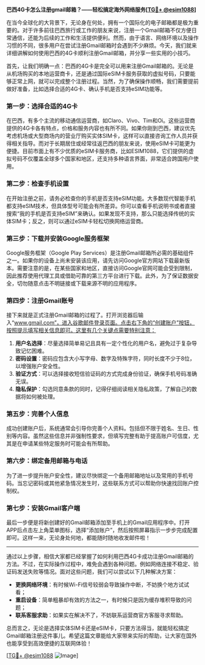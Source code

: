 **巴西4G卡怎么注册gmail邮箱？——轻松搞定海外网络服务[[TG💪+ @esim1088](https://t.me/s/esim1088)]**

在当今全球化的大背景下，无论身在何处，拥有一个国际化的电子邮箱都是极为重要的。对于许多前往巴西旅行或工作的朋友来说，注册一个Gmail邮箱不仅方便日常通信，还能为后续的工作和生活提供便利。然而，由于语言、网络环境以及操作习惯的不同，很多用户在尝试注册Gmail邮箱时会遇到不少麻烦。今天，我们就来详细讲解如何使用巴西的4G卡顺利注册Gmail邮箱，并分享一些实用的小技巧。

首先，让我们明确一点：巴西的4G卡是完全可以用来注册Gmail邮箱的。无论是从机场购买的本地运营商卡，还是通过国际eSIM卡服务获取的虚拟号码，只要能够正常上网，就可以完成整个注册过程。当然，为了确保操作顺畅，我们需要提前做好准备，比如选择合适的4G卡、确认手机是否支持eSIM功能等。

### **第一步：选择合适的4G卡**
在巴西，有多个主流的移动通信运营商，如Claro、Vivo、Tim和Oi。这些运营商提供的4G卡各有特点，价格和服务内容也有所不同。如果你刚到巴西，建议优先考虑机场或大型商场内的营业厅购买实体SIM卡，这样可以直接咨询工作人员并获得相关指导。而对于长期居住或经常往返巴西的朋友来说，使用eSIM卡可能更为便捷。目前市面上有不少优质的eSIM卡服务商，比如ESIM1088，它们提供的虚拟号码不仅覆盖全球多个国家和地区，还支持多种语言界面，非常适合跨国用户使用。

### **第二步：检查手机设置**
在开始注册之前，请务必检查你的手机是否支持eSIM功能。大多数现代智能手机都支持eSIM技术，但具体型号可能会有所差异。你可以查看手机说明书或者直接搜索“我的手机是否支持eSIM”来确认。如果发现不支持，那么只能选择传统的实体SIM卡；反之，则可以通过eSIM卡轻松切换网络运营商。

### **第三步：下载并安装Google服务框架**
Google服务框架（Google Play Services）是注册Gmail邮箱所必需的基础组件之一。如果你的设备上尚未安装该应用，请先访问Google官方网站下载最新版本。需要注意的是，在某些国家和地区，直接访问Google官网可能会受到限制，因此推荐使用代理工具或借助可靠的第三方平台进行下载。此外，为了保证数据安全，切勿随意点击不明链接或下载来源不明的应用程序。

### **第四步：注册Gmail账号**
接下来就是正式注册Gmail邮箱的过程了。打开浏览器后输入“www.gmail.com”，进入谷歌邮件登录页面。点击右下角的“创建账户”按钮，按照提示填写相关信息即可。这里有几个关键点需要特别注意：

1. **用户名选择**：尽量选择简单易记且具有一定个性化的用户名，避免过于复杂导致记忆困难。
2. **密码设置**：密码应包含大小写字母、数字及特殊字符，同时长度不少于8位，以增强账户安全性。
3. **验证方式**：可以选择接收短信验证码的方式完成身份验证，确保手机号码准确无误。
4. **隐私保护**：勾选同意条款的同时，记得仔细阅读相关隐私政策，了解自己的数据将如何被处理。

### **第五步：完善个人信息**
成功创建账户后，系统通常会引导你完善个人资料。包括但不限于姓名、生日、性别等内容。虽然这些信息并非强制性要求，但填写完整有助于提高账户可信度，尤其是在申请某些特定服务时可能会有所帮助。

### **第六步：绑定备用邮箱与电话**
为了进一步提升账户安全性，建议尽快绑定一个备用邮箱地址以及常用的手机号码。当忘记密码或其他紧急情况发生时，这些联系方式可以帮助你快速找回账户控制权。

### **第七步：安装Gmail客户端**
最后一步便是将新创建好的Gmail邮箱添加至手机上的Gmail应用程序中。打开APP后点击左上角菜单图标，选择“添加账户”，然后按照屏幕指示一步步完成配置即可。这样一来，无论身处何地，都能随时随地收发邮件啦！

---

通过以上步骤，相信大家都已经掌握了如何利用巴西4G卡成功注册Gmail邮箱的方法。不过，在实际操作过程中，难免会遇到各种问题。例如网络连接不稳定、验证码发送失败等情况。面对这些问题，我们可以尝试以下几种解决方案：

- **更换网络环境**：有时候Wi-Fi信号较弱会导致操作中断，不妨换个地方试试看；
- **重启设备**：简单粗暴却有效的方法之一，有时候只是因为缓存堆积导致的问题；
- **联系客服求助**：如果实在解决不了，不妨联系运营商官方客服寻求帮助。

总而言之，无论是选择实体SIM卡还是eSIM卡，只要方法得当，就能轻松搞定Gmail邮箱注册这件事儿。希望这篇文章能给大家带来实际的帮助，让大家在国外也能享受到高效便捷的互联网体验！

[[TG💪+ @esim1088](https://t.me/s/esim1088) ![Image](https://i.postimg.cc/4NQfJmqS/Snipaste-2025-05-13-00-14-12.png)]